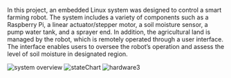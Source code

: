 In this project, an embedded Linux system was designed to control a smart farming robot. The system includes a variety of components such as a Raspberry Pi, a linear actuator/stepper motor, a soil moisture sensor, a pump water tank, and a sprayer end. In addition, the agricultural land is managed by the robot, which is remotely operated through a user interface. The interface enables users to oversee the robot’s operation and assess the level of soil moisture in designated region.

![system overview](https://github.com/user-attachments/assets/8b967362-a5d2-42cc-b746-942ef8f262a3)
![stateChart](https://github.com/user-attachments/assets/b86b56e5-7b07-4803-ab6a-77ee49ab8c27)
![hardware3](https://github.com/user-attachments/assets/cbc14837-b3a2-4f91-866f-0ffbf722ddb9)
